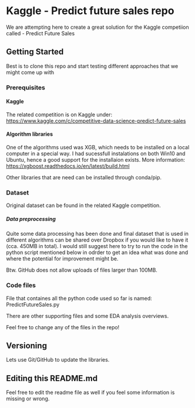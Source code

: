# Kaggle - Predict future sales repo

We are attempting here to create a great solution for the Kaggle competiion called - Predict Future Sales

## Getting Started

Best is to clone this repo and start testing different approaches that we might come up with

### Prerequisites

#### Kaggle

The related competition is on Kaggle under: https://www.kaggle.com/c/competitive-data-science-predict-future-sales

#### Algorithm libraries

One of the algorithms used was XGB, which needs to be installed on a local computer in a special way.
I had sucessfull instalations on both Win10 and Ubuntu, hence a good support for the installaion exists.
More information: https://xgboost.readthedocs.io/en/latest/build.html

Other libraries that are need can be installed through conda/pip.

### Dataset

Original dataset can be found in the related Kaggle competition. 

##### Data preprocessing

Quite some data processing has been done and final dataset that is used in different algorithms can be shared over Dropbox
if you would like to have it (cca. 450MB in total). I would still suggest here to try to run the code in the python script
mentioned below in odrder to get an idea what was done and where the potential for improvement might be.

Btw. GitHub does not allow uploads of files larger than 100MB.

### Code files

File that containes all the python code used so far is named: PredictFutureSales.py

There are other supporting files and some EDA analysis overviews.

Feel free to change any of the files in the repo!

## Versioning

Lets use Git/GitHub to update the libraries.

## Editing this README.md

Feel free to edit the readme file as well if you feel some information is missing or wrong.
